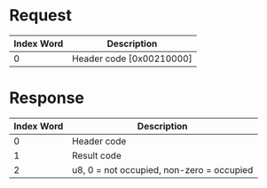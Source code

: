 # Request

| Index Word | Description                |
|------------|----------------------------|
| 0          | Header code \[0x00210000\] |

# Response

| Index Word | Description                               |
|------------|-------------------------------------------|
| 0          | Header code                               |
| 1          | Result code                               |
| 2          | u8, 0 = not occupied, non-zero = occupied |